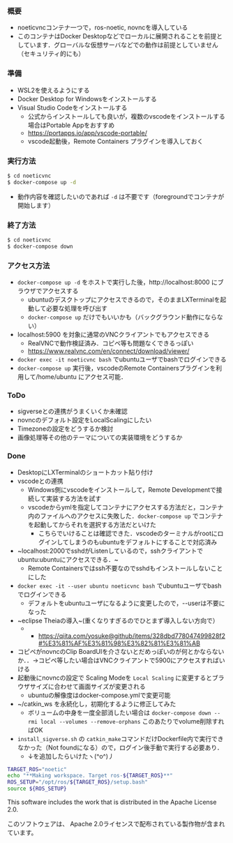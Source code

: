 ### 概要
- noeticvncコンテナ一つで，ros-noetic, novncを導入している
- このコンテナはDocker Desktopなどでローカルに展開されることを前提としています．グローバルな仮想サーバなどでの動作は前提としていません（セキュリティ的にも）

### 準備
- WSL2を使えるようにする
- Docker Desktop for Windowsをインストールする
- Visual Studio Codeをインストールする
  - 公式からインストールしても良いが，複数のvscodeをインストールする場合はPortable Appをおすすめ
  - https://portapps.io/app/vscode-portable/
  - vscode起動後，Remote Containers プラグインを導入しておく

### 実行方法
```sh
$ cd noeticvnc
$ docker-compose up -d
```
- 動作内容を確認したいのであれば `-d` は不要です（foregroundでコンテナが開始します）

### 終了方法
```sh
$ cd noeticvnc
$ docker-compose down
```

### アクセス方法
- `docker-compose up -d` をホストで実行した後，http://localhost:8000 にブラウザでアクセスする
  - ubuntuのデスクトップにアクセスできるので，そのままLXTerminalを起動して必要な処理を呼び出す
  - `docker-compose up` だけでもいいかも（バックグラウンド動作にならない）
- localhost:5900 を対象に通常のVNCクライアントでもアクセスできる
  - RealVNCで動作検証済み．コピペ等も問題なくできるっぽい
  - https://www.realvnc.com/en/connect/download/viewer/
- `docker exec -it noeticvnc bash` でubuntuユーザでbashでログインできる
- `docker-compose up` 実行後，vscodeのRemote Containersプラグインを利用して/home/ubuntu にアクセス可能．

### ToDo
- sigverseとの連携がうまくいくか未確認
- novncのデフォルト設定をLocalScalingにしたい
- Timezoneの設定をどうするか検討
- 画像処理等その他のテーマについての実装環境をどうするか

### Done
- DesktopにLXTerminalのショートカット貼り付け
- vscodeとの連携
  - Windows側にvscodeをインストールして，Remote Developmentで接続して実装する方法を試す
  - vscodeからymlを指定してコンテナにアクセスする方法だと，コンテナ内のファイルへのアクセスに失敗した．`docker-compose up` でコンテナを起動してからそれを選択する方法だといけた
    - こちらでいけることは確認できた．vscodeのターミナルがrootにログインしてしまうのもubuntuをデフォルトにすることで対応済み
- ~localhost:2000でsshdがListenしているので，sshクライアントでubuntu:ubuntuにアクセスできる．~
  - Remote Containersではssh不要なのでsshdもインストールしないことにした
- `docker exec -it --user ubuntu noeticvnc bash` でubuntuユーザでbashでログインできる
  - デフォルトをubuntuユーザになるように変更したので，--userは不要になった
- ~eclipse Theiaの導入~(重くなりすぎるのでひとまず導入しない方向で）
  -   - https://qiita.com/yosuke@github/items/328dbd778047499828f2#%E3%81%AF%E3%81%98%E3%82%81%E3%81%AB
- コピペがnovncのClip BoardUIを介さないとだめっぽいのが何とかならないか．．->コピペ等したい場合はVNCクライアントで5900にアクセスすればいける
- 起動後にnovncの設定で Scaling Modeを `Local Scaling` に変更するとブラウザサイズに合わせて画面サイズが変更される
  - ubuntuの解像度はdocker-compose.ymlで変更可能
- ~/catkin_ws を永続化し，初期化するように修正してみた
  - ボリュームの中身を一度全部消したい場合は `docker-compose down --rmi local --volumes --remove-orphans` このあたりでvolume削除すればOK
- `install_sigverse.sh` の `catkin_make`コマンドだけDockerfile内で実行できなかった（Not foundになる）ので，ログイン後手動で実行する必要あり．
  - ↓を追加したらいけたヽ(^o^)丿
```sh
TARGET_ROS="noetic"
echo "**Making workspace. Target ros-${TARGET_ROS}**"
ROS_SETUP="/opt/ros/${TARGET_ROS}/setup.bash"
source ${ROS_SETUP}
```


This software includes the work that is distributed in the Apache License 2.0.

このソフトウェアは、 Apache 2.0ライセンスで配布されている製作物が含まれています。
